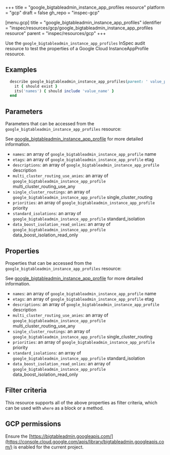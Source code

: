 +++
title = "google_bigtableadmin_instance_app_profiles resource"
platform = "gcp"
draft = false
gh_repo = "inspec-gcp"


[menu.gcp]
title = "google_bigtableadmin_instance_app_profiles"
identifier = "inspec/resources/gcp/google_bigtableadmin_instance_app_profiles resource"
parent = "inspec/resources/gcp"
+++

Use the `google_bigtableadmin_instance_app_profiles` InSpec audit resource to test the properties of a Google Cloud InstanceAppProfile resource.

## Examples

```ruby
  describe google_bigtableadmin_instance_app_profiles(parent: ' value_parent') do
    it { should exist }
    its('names') { should include 'value_name' }
  end
```

## Parameters

Parameters that can be accessed from the `google_bigtableadmin_instance_app_profiles` resource:

See [google_bigtableadmin_instance_app_profile](google_bigtableadmin_instance_app_profile) for more detailed information.

* `names`: an array of `google_bigtableadmin_instance_app_profile` name
* `etags`: an array of `google_bigtableadmin_instance_app_profile` etag
* `descriptions`: an array of `google_bigtableadmin_instance_app_profile` description
* `multi_cluster_routing_use_anies`: an array of `google_bigtableadmin_instance_app_profile` multi_cluster_routing_use_any
* `single_cluster_routings`: an array of `google_bigtableadmin_instance_app_profile` single_cluster_routing
* `priorities`: an array of `google_bigtableadmin_instance_app_profile` priority
* `standard_isolations`: an array of `google_bigtableadmin_instance_app_profile` standard_isolation
* `data_boost_isolation_read_onlies`: an array of `google_bigtableadmin_instance_app_profile` data_boost_isolation_read_only

## Properties

Properties that can be accessed from the `google_bigtableadmin_instance_app_profiles` resource:

See [google_bigtableadmin_instance_app_profile](google_bigtableadmin_instance_app_profile) for more detailed information.

* `names`: an array of `google_bigtableadmin_instance_app_profile` name
* `etags`: an array of `google_bigtableadmin_instance_app_profile` etag
* `descriptions`: an array of `google_bigtableadmin_instance_app_profile` description
* `multi_cluster_routing_use_anies`: an array of `google_bigtableadmin_instance_app_profile` multi_cluster_routing_use_any
* `single_cluster_routings`: an array of `google_bigtableadmin_instance_app_profile` single_cluster_routing
* `priorities`: an array of `google_bigtableadmin_instance_app_profile` priority
* `standard_isolations`: an array of `google_bigtableadmin_instance_app_profile` standard_isolation
* `data_boost_isolation_read_onlies`: an array of `google_bigtableadmin_instance_app_profile` data_boost_isolation_read_only

## Filter criteria

This resource supports all of the above properties as filter criteria, which can be used
with `where` as a block or a method.

## GCP permissions

Ensure the [https://bigtableadmin.googleapis.com/](https://console.cloud.google.com/apis/library/bigtableadmin.googleapis.com/) is enabled for the current project.
